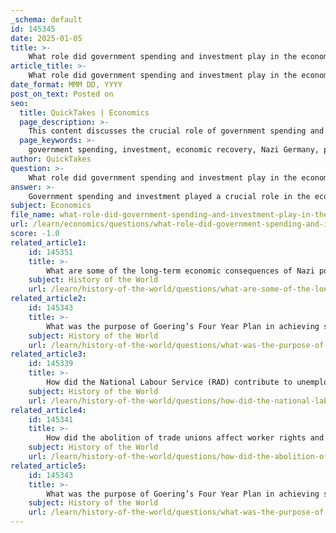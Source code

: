 ```yaml
---
_schema: default
id: 145345
date: 2025-01-05
title: >-
    What role did government spending and investment play in the economic recovery of Nazi Germany?
article_title: >-
    What role did government spending and investment play in the economic recovery of Nazi Germany?
date_format: MMM DD, YYYY
post_on_text: Posted on
seo:
  title: QuickTakes | Economics
  page_description: >-
    This content discusses the crucial role of government spending and investment in the economic recovery of Nazi Germany during the 1930s, including public works projects, militarization, state intervention, and their impacts on society.
  page_keywords: >-
    government spending, investment, economic recovery, Nazi Germany, public works, Autobahn, militarization, rearmament, unemployment, state control, economic management, societal impact, national pride, economic strategy, war economy
author: QuickTakes
question: >-
    What role did government spending and investment play in the economic recovery of Nazi Germany?
answer: >-
    Government spending and investment played a crucial role in the economic recovery of Nazi Germany during the 1930s. The regime's economic policies were characterized by significant state intervention, which prioritized large-scale public works and rearmament programs. These initiatives were designed to stimulate industrial growth, create jobs, and reduce the high unemployment rate that had plagued Germany since the Great Depression.\n\n1. **Public Works Projects**: One of the most notable public works initiatives was the construction of the Autobahn, Germany's highway system. This project not only provided immediate employment opportunities but also facilitated transportation and logistics, which were essential for both civilian and military purposes. The investment in infrastructure helped to revitalize various sectors of the economy, leading to a notable decrease in unemployment from over 6 million in 1933 to virtually zero by 1939.\n\n2. **Militarization and Rearmament**: The Nazi regime heavily invested in rearmament, which was a key component of its economic strategy. This focus on military spending stimulated industrial growth and created jobs in sectors related to armaments and military supplies. While this approach contributed to short-term economic stability and job creation, it also set the stage for a war economy, as resources were increasingly diverted from consumer goods to military production.\n\n3. **State Control and Economic Management**: The government exercised significant control over the economy, implementing policies that directed resources towards favored industries and projects. This included the establishment of organizations like the German Labour Front, which aimed to regulate labor and ensure that workers were employed in line with the regime's goals. The emphasis on state intervention allowed the Nazis to manage the economy effectively, albeit with a focus on militarization.\n\n4. **Impact on Society**: The economic recovery achieved through government spending and investment garnered popular support for the Nazi regime. Many Germans experienced improved living standards and job security, which contributed to a sense of national pride and stability. However, this recovery was built on unsustainable practices, including forced labor and a lack of consumer goods, which would later have dire consequences during and after World War II.\n\nIn summary, government spending and investment were pivotal in the economic recovery of Nazi Germany. The combination of public works, rearmament, and state intervention not only reduced unemployment significantly but also aligned economic goals with the regime's militaristic ambitions. However, this approach ultimately laid the groundwork for the war economy that would follow, highlighting the complex interplay between economic strategies and political objectives in Nazi Germany.
subject: Economics
file_name: what-role-did-government-spending-and-investment-play-in-the-economic-recovery-of-nazi-germany.md
url: /learn/economics/questions/what-role-did-government-spending-and-investment-play-in-the-economic-recovery-of-nazi-germany
score: -1.0
related_article1:
    id: 145351
    title: >-
        What are some of the long-term economic consequences of Nazi policies as analyzed by historians?
    subject: History of the World
    url: /learn/history-of-the-world/questions/what-are-some-of-the-longterm-economic-consequences-of-nazi-policies-as-analyzed-by-historians
related_article2:
    id: 145343
    title: >-
        What was the purpose of Goering’s Four Year Plan in achieving self-sufficiency and autarky?
    subject: History of the World
    url: /learn/history-of-the-world/questions/what-was-the-purpose-of-goerings-four-year-plan-in-achieving-selfsufficiency-and-autarky
related_article3:
    id: 145339
    title: >-
        How did the National Labour Service (RAD) contribute to unemployment reduction in Nazi Germany?
    subject: History of the World
    url: /learn/history-of-the-world/questions/how-did-the-national-labour-service-rad-contribute-to-unemployment-reduction-in-nazi-germany
related_article4:
    id: 145341
    title: >-
        How did the abolition of trade unions affect worker rights and conditions under the German Labour Front?
    subject: History of the World
    url: /learn/history-of-the-world/questions/how-did-the-abolition-of-trade-unions-affect-worker-rights-and-conditions-under-the-german-labour-front
related_article5:
    id: 145343
    title: >-
        What was the purpose of Goering’s Four Year Plan in achieving self-sufficiency and autarky?
    subject: History of the World
    url: /learn/history-of-the-world/questions/what-was-the-purpose-of-goerings-four-year-plan-in-achieving-selfsufficiency-and-autarky
---
```


&nbsp;